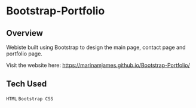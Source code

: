 # Bootstrap-Portfolio

## Overview
Webiste built using Bootstrap to design the main page, contact page and portfolio page. 

Visit the website here: https://marinamjames.github.io/Bootstrap-Portfolio/

## Tech Used
`HTML`
`Bootstrap CSS`
